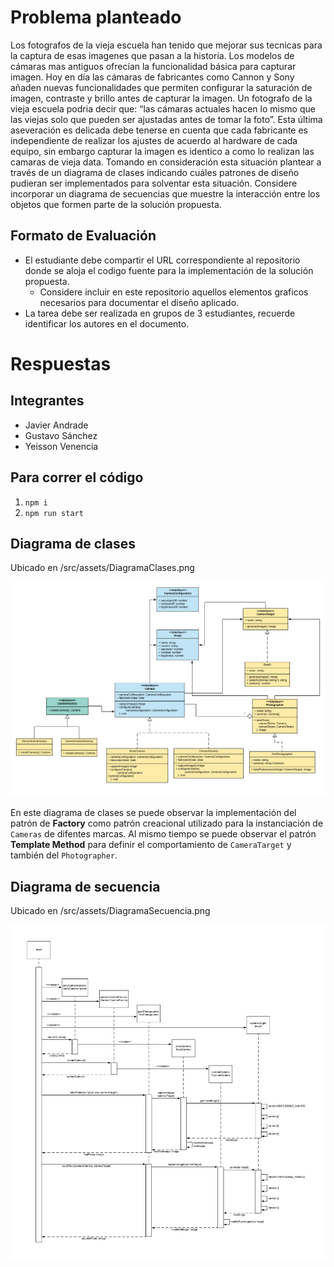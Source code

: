 # Problema planteado

Los fotografos de la vieja escuela han tenido que mejorar sus tecnicas para la captura de esas imagenes que pasan a la historia. Los modelos de cámaras mas antiguos ofrecían la funcionalidad básica para capturar imagen. Hoy en día las cámaras de fabricantes como Cannon y Sony añaden nuevas funcionalidades que permiten configurar la saturación de imagen, contraste y brillo antes de capturar la imagen. Un fotografo de la vieja escuela podria decir que: “las cámaras actuales hacen lo mismo que las viejas solo que pueden ser ajustadas antes de tomar la foto”. Esta última aseveración es delicada debe tenerse en cuenta que cada fabricante es independiente de realizar los ajustes de acuerdo al hardware de cada equipo, sin embargo capturar la imagen es identico a como lo realizan las camaras de vieja data. Tomando en consideración esta situación plantear a través de un diagrama de clases indicando cuáles patrones de diseño pudieran ser implementados para solventar esta situación. Considere incorporar un diagrama de secuencias que muestre la interacción entre los objetos que formen parte de la solución propuesta.

## Formato de Evaluación

- El estudiante debe compartir el URL correspondiente al repositorio donde se aloja el codigo fuente para la implementación de la solución propuesta.
    - Considere incluir en este repositorio aquellos elementos graficos necesarios para documentar el diseño aplicado.
- La tarea debe ser realizada en grupos de 3 estudiantes, recuerde identificar los autores en el documento.

# Respuestas
## Integrantes
- Javier Andrade 
- Gustavo Sánchez
- Yeisson Venencia

## Para correr el código
1. ``` npm i ```
2. ``` npm run start ```

## Diagrama de clases
Ubicado en /src/assets/DiagramaClases.png  

<p align="center">
  <img 
  alt="DiagramaClases"
  src="/src/assets/DiagramaClases.png">
</p>

En este diagrama de clases se puede observar la implementación del patrón de **Factory** como patrón creacional utilizado para la instanciación de `Cameras` de difentes marcas. Al mismo tiempo se puede observar el patrón **Template Method** para definir el comportamiento de `CameraTarget` y también del `Photographer`.

## Diagrama de secuencia
Ubicado en /src/assets/DiagramaSecuencia.png  

<p align="center">
  <img 
  alt="DiagramaSecuencia"
  src="/src/assets/DiagramaSecuencia.png">
</p>